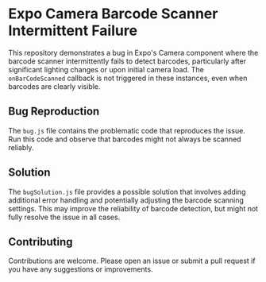 # Expo Camera Barcode Scanner Intermittent Failure

This repository demonstrates a bug in Expo's Camera component where the barcode scanner intermittently fails to detect barcodes, particularly after significant lighting changes or upon initial camera load. The `onBarCodeScanned` callback is not triggered in these instances, even when barcodes are clearly visible.

## Bug Reproduction

The `bug.js` file contains the problematic code that reproduces the issue.  Run this code and observe that barcodes might not always be scanned reliably.

## Solution

The `bugSolution.js` file provides a possible solution that involves adding additional error handling and potentially adjusting the barcode scanning settings.  This may improve the reliability of barcode detection, but might not fully resolve the issue in all cases.

## Contributing

Contributions are welcome. Please open an issue or submit a pull request if you have any suggestions or improvements.